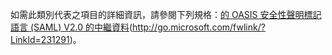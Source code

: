 如需此類別代表之項目的詳細資訊，請參閱下列規格：[的 OASIS 安全性聲明標記語言 (SAML) V2.0 的中繼資料](http://go.microsoft.com/fwlink/?LinkId=231291)(http://go.microsoft.com/fwlink/?LinkId=231291)。